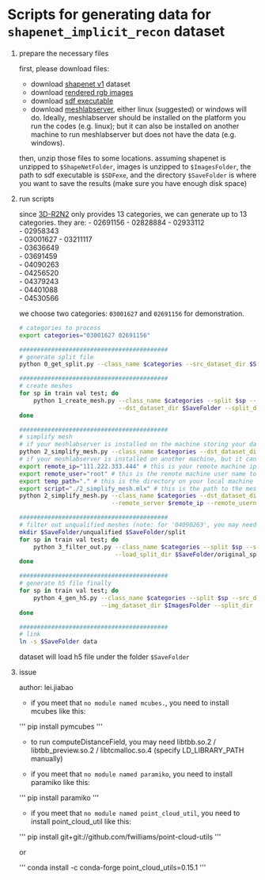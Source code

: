 # Scripts for generating data for `shapenet_implicit_recon` dataset

1. prepare the necessary files

    first, please download files:
    - download [shapenet v1](http://shapenet.cs.stanford.edu/shapenet/obj-zip/ShapeNetCore.v1.zip) dataset
    - download [rendered rgb images](http://cvgl.stanford.edu/data2/ShapeNetRendering.tgz)
    - download [sdf executable](https://github.com/laughtervv/DISN/raw/master/isosurface/computeDistanceField)
    - download [meshlabserver](https://github.com/cnr-isti-vclab/meshlab/releases), either linux (suggested) or windows will do. Ideally, meshlabserver should be installed on the platform you run the codes (e.g. linux); but it can also be installed on another machine to run meshlabserver but does not have the data (e.g. windows).

    then, unzip those files to some locations.
    assuming shapenet is unzipped to `$ShapeNetFolder`, images is unzipped to `$ImagesFolder`, the path to sdf executable is `$SDFexe`,
    and the directory `$SaveFolder` is where you want to save the results (make sure you have enough disk space)

2. run scripts

    since [3D-R2N2](https://github.com/chrischoy/3D-R2N2) only provides 13 categories, we can generate up to 13 categories.
    they are:
        - 02691156
        - 02828884
        - 02933112  
        - 02958343  
        - 03001627
        - 03211117  
        - 03636649  
        - 03691459  
        - 04090263  
        - 04256520  
        - 04379243  
        - 04401088  
        - 04530566
    
    we choose two categories: `03001627` and `02691156` for demonstration.

    ```bash
    # categories to process
    export categories="03001627 02691156"
    
    ##########################################
    # generate split file
    python 0_get_split.py --class_name $categories --src_dataset_dir $ShapeNetFolder --split_dir $SaveFolder/original_split
    
    ##########################################
    # create meshes
    for sp in train val test; do
        python 1_create_mesh.py --class_name $categories --split $sp --src_dataset_dir $ShapeNetFolder \
                                --dst_dataset_dir $SaveFolder --split_dir $SaveFolder/original_split --sdf_executable $SDFexe
    done

    ##########################################
    # simplify mesh
    # if your meshlabserver is installed on the machine storing your dataset, please run this single command
    python 2_simplify_mesh.py --class_name $categories --dst_dataset_dir $SaveFolder
    # if your meshlabserver is installed on another machine, but it can login to the machine storing the dataset, please run the following five commands
    export remote_ip="111.222.333.444" # this is your remote machine ip address which has the data
    export remote_user="root" # this is the remote machine user name to login
    export temp_path="." # this is the directory on your local machine which has enough disk space to store the temporary results
    export script="./2_simplify_mesh.mlx" # this is the path to the meshlab script to simplify mesh on local machine
    python 2_simplify_mesh.py --class_name $categories --dst_dataset_dir $SaveFolder --remote_process \
                              --remote_server $remote_ip --remote_username $remote_user --remote_localpath $temp_path --remote_script_path $script
    
    ##########################################
    # filter out unqualified meshes (note: for '04090263', you may need to specify "--minMB 1.0" additionally)
    mkdir $SaveFolder/unqualified $SaveFolder/split
    for sp in train val test; do
        python 3_filter_out.py --class_name $categories --split $sp --src_dataset_dir $SaveFolder --moved_dataset_dir $SaveFolder/unqualified \
                               --load_split_dir $SaveFolder/original_split --save_split_dir $SaveFolder/split
    done

    ##########################################
    # generate h5 file finally 
    for sp in train val test; do
        python 4_gen_h5.py --class_name $categories --split $sp --src_dataset_dir $SaveFolder --dst_dataset_dir $SaveFolder \
                           --img_dataset_dir $ImagesFolder --split_dir $SaveFolder/split 
    done

    ##########################################
    # link
    ln -s $SaveFolder data

    ```

    dataset will load h5 file under the folder `$SaveFolder`

3. issue

    author: lei.jiabao
    
    
    - if you meet that `no module named mcubes.`, you need to install mcubes like this:
    
    '''
        pip install pymcubes
    ''' 
    
    -  to run computeDistanceField, you may need libtbb.so.2 / libtbb_preview.so.2 / libtcmalloc.so.4 (specify LD_LIBRARY_PATH manually)
    
    
    - if you meet that `no module named paramiko`, you need to install paramiko like this:
    
    '''
        pip install paramiko
    '''
    
    - if you meet that `no module named point_cloud_util`, you need to install point_cloud_util like this:
    
    '''
        pip install git+git://github.com/fwilliams/point-cloud-utils
    '''
    
    or
    
    '''
        conda install -c conda-forge point_cloud_utils=0.15.1
    '''
